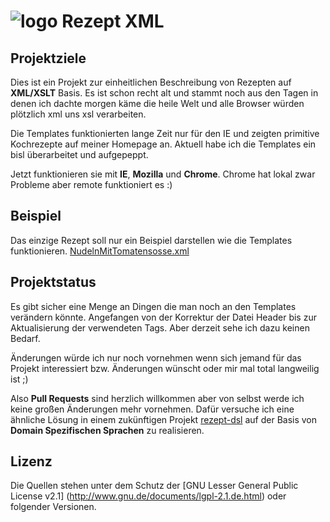 ![logo](http://funthomas424242.github.com/rezept-xml/rezepte/src/rezeptxml-64x64.png "Rezept XML") Rezept XML
====================================================================

Projektziele
------------
Dies ist ein Projekt zur einheitlichen Beschreibung von Rezepten auf **XML/XSLT** Basis.
Es ist schon recht alt und stammt noch aus den Tagen in denen ich dachte 
morgen käme die heile Welt und alle Browser würden plötzlich xml uns xsl verarbeiten.

Die Templates funktionierten lange Zeit nur für den IE und zeigten primitive
Kochrezepte auf meiner Homepage an. Aktuell habe ich die Templates ein bisl 
überarbeitet und aufgepeppt. 

Jetzt funktionieren sie mit **IE**, **Mozilla** und **Chrome**. 
Chrome hat lokal zwar Probleme aber remote funktioniert es :)

Beispiel
--------
Das einzige Rezept soll nur ein Beispiel darstellen wie die Templates funktionieren.
[NudelnMitTomatensosse.xml](http://funthomas424242.github.com/rezept-xml/rezepte/NudelnMitTomatensosse.xml)

Projektstatus
-------------
Es gibt sicher eine Menge an Dingen die man noch an den Templates 
verändern könnte. Angefangen von der Korrektur der Datei Header bis zur 
Aktualisierung der verwendeten Tags. Aber derzeit sehe ich dazu keinen Bedarf.

Änderungen würde ich nur noch vornehmen wenn sich jemand für das Projekt 
interessiert bzw. Änderungen wünscht oder mir mal total langweilig ist ;)

Also **Pull Requests** sind herzlich willkommen aber von selbst werde ich keine
großen Änderungen mehr vornehmen. Dafür versuche ich eine ähnliche Lösung 
in einem zukünftigen Projekt 
[rezept-dsl](https://github.com/FunThomas424242/rezept-dsl) auf der Basis 
von **Domain Spezifischen Sprachen** zu realisieren. 

Lizenz
------
Die Quellen stehen unter dem Schutz der 
[GNU Lesser General Public License v2.1]
(http://www.gnu.de/documents/lgpl-2.1.de.html) oder folgender Versionen. 

